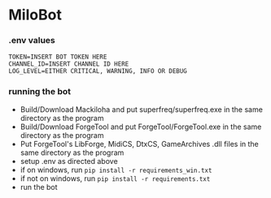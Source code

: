 # MiloBot
### .env values
```
TOKEN=INSERT BOT TOKEN HERE
CHANNEL_ID=INSERT CHANNEL ID HERE
LOG_LEVEL=EITHER CRITICAL, WARNING, INFO OR DEBUG
```

### running the bot
- Build/Download Mackiloha and put superfreq/superfreq.exe in the same directory as the program
- Build/Download ForgeTool and put ForgeTool/ForgeTool.exe in the same directory as the program
- Put  ForgeTool's LibForge, MidiCS, DtxCS, GameArchives .dll files in the same directory as the program
- setup .env as directed above
- if on windows, run `pip install -r requirements_win.txt`
- if not on windows, run `pip install -r requirements.txt`
- run the bot